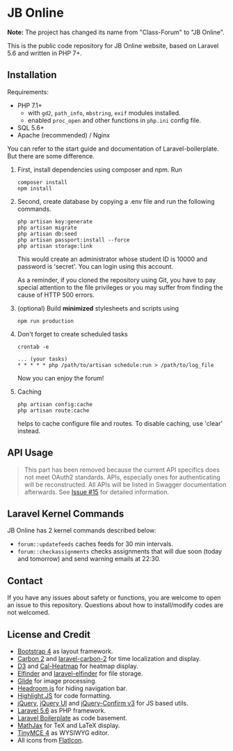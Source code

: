 # JB Online

**Note:** The project has changed its name from "Class-Forum" 
to "JB Online". 

This is the public code repository for JB Online 
website, based on Laravel 5.6 and written in PHP 7+.

## Installation

Requirements:
- PHP 7.1+
  - with ``gd2``, ``path_info``, ``mbstring``, ``exif`` modules installed.
  - enabled ``proc_open`` and other functions in 
    ``php.ini`` config file.
- SQL 5.6+
- Apache (recommended) / Nginx

You can refer to the start guide and documentation 
of Laravel-boilerplate. But there are some difference.

1. First, install dependencies using composer and npm. Run 

   ```shell
   composer install
   npm install
   ```

2. Second, create database by copying a .env file 
   and run the following commands.

   ```shell
   php artisan key:generate
   php artisan migrate
   php artisan db:seed
   php artisan passport:install --force
   php artisan storage:link
   ```

   This would create an administrator whose
   student ID is 10000 and password is 'secret'. 
   You can login using this account.
   
   As a reminder, if you cloned the repository using Git,
   you have to pay special attention to the file privileges
   or you may suffer from finding the cause of HTTP 500 errors.

3. (optional) Build **minimized** stylesheets and scripts using

   ```shell
   npm run production
   ```

4. Don't forget to create scheduled tasks

   ```
   crontab -e
   
   ... (your tasks)
   * * * * * php /path/to/artisan schedule:run > /path/to/log_file
   ```

   Now you can enjoy the forum!
 
6. Caching
    ```
    php artisan config:cache
    php artisan route:cache
    ```
    helps to cache configure file and routes. To disable caching, use 'clear' instead.
 
## API Usage

> This part has been removed because the current API specifics does not meet OAuth2 standards. 
APIs, especially ones for authenticating will be reconstructed. All APIs will be listed in Swagger documentation afterwards.
See [Issue #15](https://github.com/doowzs/JB-Online/issues/15) for detailed information.

## Laravel Kernel Commands

JB Online has 2 kernel commands described below:
- ``forum::updatefeeds`` caches feeds for 30 min intervals.
- ``forum::checkassignments`` checks assignments that will due 
soon (today and tomorrow) and send warning emails at 22:30.

## Contact

If you have any issues about safety or functions, you are welcome to open an issue to this repository.
Questions about how to install/modify codes are not welcomed.

## License and Credit

*   [Bootstrap 4](http://getbootstrap.com/) as layout framework.
*   [Carbon 2](https://carbon.nesbot.com/) and [laravel-carbon-2](https://github.com/kylekatarnls/laravel-carbon-2) for time localization and display.
*   [D3](https://d3js.org/) and [Cal-Heatmap](https://cal-heatmap.com/) for heatmap display.
*   [Elfinder](https://github.com/Studio-42/elFinder) and [laravel-elfinder](https://github.com/barryvdh/laravel-elfinder) for file storage.
*   [Glide](http://glide.thephpleague.com/) for image processing.
*   [Headroom.js](https://github.com/WickyNilliams/headroom.js) for hiding navigation bar.
*   [Highlight.JS](https://highlightjs.org/) for code formatting.
*   [jQuery](http://jquery.com/), [jQuery UI](https://jqueryui.com/) and [jQuery-Confirm v3](https://github.com/craftpip/jquery-confirm) for JS based utils.
*   [Laravel 5.6](https://laravel.com/) as PHP framework.
*   [Laravel Boilerplate](http://laravel-boilerplate.com/) as code basement.
*   [MathJax](https://www.mathjax.org/) for TeX and LaTeX display.
*   [TinyMCE 4](https://www.tiny.cloud/) as WYSIWYG editor.
*   All icons from [FlatIcon](https://www.flaticon.com/).
